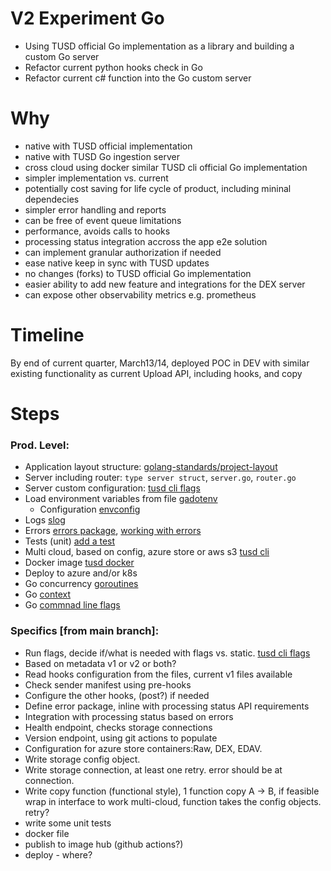 # V2 Experiment Go

- Using TUSD official Go implementation as a library and building a custom Go server
- Refactor current python hooks check in Go
- Refactor current c# function into the Go custom server



# Why

- native with TUSD official implementation
- native with TUSD Go ingestion server
- cross cloud using docker similar TUSD cli official Go implementation
- simpler implementation vs. current 
- potentially cost saving for life cycle of product, including mininal dependecies
- simpler error handling and reports
- can be free of event queue limitations
- performance, avoids calls to hooks
- processing status integration accross the app e2e solution
- can implement granular authorization if needed
- ease native keep in sync with TUSD updates
- no changes (forks) to TUSD official Go implementation
- easier ability to add new feature and integrations for the DEX server
- can expose other observability metrics e.g. prometheus 


# Timeline
By end of current quarter, March13/14, deployed POC in DEV with similar existing functionality as current Upload API, including hooks, and copy

# Steps 

### Prod. Level:
- Application layout structure: [golang-standards/project-layout](https://github.com/golang-standards/project-layout)
- Server including router: `type server struct`, `server.go`, `router.go` 
- Server custom configuration: [tusd cli flags](https://github.com/tus/tusd/blob/main/cmd/tusd/cli/serve.go)
- Load environment variables from file [gadotenv](https://github.com/joho/godotenv)
  - Configuration [envconfig](https://github.com/sethvargo/go-envconfig)
- Logs [slog](https://go.dev/blog/slog)
- Errors [errors package](https://pkg.go.dev/errors), [working with errors](https://go.dev/blog/go1.13-errors)
- Tests (unit) [add a test](https://go.dev/doc/tutorial/add-a-test)
- Multi cloud, based on config, azure store or aws s3 [tusd cli](https://github.com/tus/tusd/tree/main/cmd/tusd/cli)
- Docker image [tusd docker](https://github.com/tus/tusd/blob/main/Dockerfile)
- Deploy to azure and/or k8s
- Go concurrency [goroutines](https://go.dev/tour/concurrency/1)
- Go [context](https://pkg.go.dev/context)
- Go [commnad line flags](https://pkg.go.dev/flag)

### Specifics [from main branch]:
- Run flags, decide if/what is needed with flags vs. static. [tusd cli flags](https://github.com/tus/tusd/blob/main/cmd/tusd/cli/serve.go)
- Based on metadata v1 or v2 or both?
- Read hooks configuration from the files, current v1 files available
- Check sender manifest using pre-hooks
- Configure the other hooks, (post?) if needed
- Define error package, inline with processing status API requirements
- Integration with processing status based on errors
- Health endpoint, checks storage connections
- Version endpoint, using git actions to populate 
- Configuration for azure store containers:Raw, DEX, EDAV.
- Write storage config object.
- Write storage connection, at least one retry. error should be at connection.
- Write copy function (functional style), 1 function copy A -> B, if feasible wrap in interface to work multi-cloud, function takes the config objects. retry? 
- write some unit tests
- docker file
- publish to image hub (github actions?)
- deploy - where?